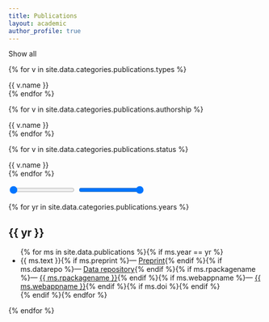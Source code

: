 ```yaml
---
title: Publications
layout: academic
author_profile: true
---
```


<!-- selectors -->
<aside class="sidebar__control sticky">
  <p><div class="btn btn--selected select-all">Show all</div></p>
  <p>{% for v in site.data.categories.publications.types %}<div class="btn btn--unselected select-type-{{ v.id }}">{{ v.name }}</div>{% endfor %}</p>
  <p>{% for v in site.data.categories.publications.authorship %}<div class="btn btn--unselected select-type-{{ v.id }}">{{ v.name }}</div>{% endfor %}</p>
  <p>{% for v in site.data.categories.publications.status %}<div class="btn btn--unselected select-type-{{ v.id }}">{{ v.name }}</div>{% endfor %}</p>
</aside>

<!-- slider for years -->
<link rel="stylesheet" href="https://demos.jquerymobile.com/1.4.2/css/themes/default/jquery.mobile-1.4.2.min.css">
<script src="https://demos.jquerymobile.com/1.4.2/js/jquery.js"></script>
<script src="https://demos.jquerymobile.com/1.4.2/js/jquery.mobile-1.4.2.min.js"></script>
<style>
.ui-slider .ui-btn-inner {
    padding: 4px 0 0 0 !important;
}
.ui-slider-popup {
    position: absolute !important;
    width: 64px;
    height: 64px;
    text-align: center;
    font-size: 36px;
    padding-top: 14px;
    z-index: 100;
    opacity: 0.8;
}
</style>
<script type="text/javascript">
$('input').popup();
</script>

<form>
  <div data-role="rangeslider">
    <input type="range" name="range-a" id="range-a" min="2016" max="2021" value="2016" data-popup-enabled="true" data-show-value="true">
    <input type="range" name="range-b" id="range-b" min="2016" max="2021" value="2021" data-popup-enabled="true" data-show-value="true">
  </div>
</form>

<!-- listing -->
{% for yr in site.data.categories.publications.years %}
<h2 id="year-{{ yr }}">{{ yr }}</h2>
<ul>
{% for ms in site.data.publications %}{% if ms.year == yr %}
  <li class="publ-type-{{ ms.type }} publ-auth-{{ ms.authorship }} publ-status-{{ ms.status }}">
    {{ ms.text }}{% if ms.preprint %}&mdash; <a href="{{ ms.preprint }}">Preprint</a>{% endif %}{% if ms.datarepo %}&mdash; <a href="{{ ms.datarepo }}">Data repository</a>{% endif %}{% if ms.rpackagename %}&mdash; <a href="{{ ms.rpackagelink }}">{{ ms.rpackagename }}</a>{% endif %}{% if ms.webappname %}&mdash; <a href="{{ ms.webapplink }}">{{ ms.webappname }}</a>{% endif %}{% if ms.doi %}<div data-badge-popover="bottom" style="display: inline-block;" data-badge-type="4" data-doi="{{ ms.doi }}" data-hide-no-mentions="true" class="altmetric-embed"></div>{% endif %}
    </li>
{% endif %}{% endfor %}
</ul>
{% endfor %}
<script type='text/javascript' src='https://d1bxh8uas1mnw7.cloudfront.net/assets/embed.js'></script>
